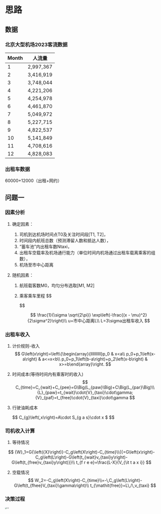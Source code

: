 # 思路

## 数据

###  北京大型机场2023客流数据

| Month | 人流量    |
| ----- | --------- |
| 1     | 2,997,367 |
| 2     | 3,416,919 |
| 3     | 3,748,044 |
| 4     | 4,221,206 |
| 5     | 4,254,978 |
| 6     | 4,461,870 |
| 7     | 5,049,972 |
| 8     | 5,227,715 |
| 9     | 4,822,537 |
| 10    | 5,141,849 |
| 11    | 4,708,616 |
| 12    | 4,828,083 |

### 出租车数据

60000+12000（出租+网约）

## 问题一

### 因素分析

1. 确定因素：

   1. 司机到达机场时间点T0及关注时间段[T1, T2]，
   2. 时间段内航班总数（预测滞留人数和抵达人数），
   3. “蓄车池”内出租车数Ntaxi，
   4. 出租车空载率及机场通行能力（单位时间内机场通过出租车载离乘客的组数），
   5. 机场至市中心距离 

2. 随机因素：

   1. 航班载客数M0，均匀分布选取[M1, M2]

   2. 乘客乘车里程 
      $$
      
      $$

      $$
      \frac{1}{\sigma \sqrt{2\pi}} \exp\left(-\frac{(x - \mu)^2}{2\sigma^2}\right)\\
      u=市中心距离L\\
      L=3\sigma出租车收入
      $$

      

### 出租车收入

1. 计价规则-收入
   $$
   G\left(x\right)=\left\{\begin{array}{llllllllll}p_0 & x<a\\ p_0+p_1\left(x-a\right) & a<=x<b\\ p_0+p_1\left(b-a\right)+p_2\left(x-b\right) & x>=b\end{array}\right.
   $$
   
2. 时间成本(等待时间内有乘客时的收入)
   $$
   C_{time}=C_{wait}+C_{pee}=G\Big(L_{paw}\Big)+C\Big(L_{par}\Big)\\{L}_{paw}=t_{wait}\cdot{V}_{taxi}\cdot\gamma;{V}_{paf}=t_{free}\cdot{V}_{taxi}\cdot\gamma
   $$
   
3. 行驶油耗成本

   
   $$
   C_{g}\left(\,x\right)=A\cdot S_{g a s}\cdot x $
   $$
   

### 司机收入计算

1. 等待情况

$$
{W}_1=G{\left({X}\right)}-C_g\left(X\right)-C_{time}\\{{=G\left(x\right)-C_g\left(L\right)-G\left(t_{wait}v_{taxi}y\right)-G\left(t_{free}v_{taxi}y\right)}}\\
t_{f r e e}=\frac{L-X}{V_{\it t a x i}}
$$

2. 空载情况
   $$
   W_2=-C_g\left(X\right)-C_{time}\\=-\,C_g\left(L\right)-G\left(t_{fhee}V_{taxi}\gamma\right)\\
   t_{\mathit{free}}=L\,/\,v_{taxi}
   $$
   

### 决策过程

<img src="C:\Users\34999\AppData\Roaming\Typora\typora-user-images\image-20240830145250099.png" alt="0.2" style="zoom: 33%;" />

